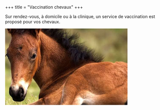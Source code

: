 +++
title = "Vaccination chevaux"
+++

Sur rendez-vous,  à domicile ou à la clinique,  un service de vaccination est proposé pour vos chevaux.

<img style=" margin-left: auto; margin-right: auto;" class="img-responsive" src="/img/poulain.png" />